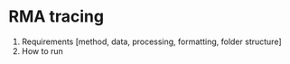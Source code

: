 # RMA tracing

1. Requirements [method, data, processing, formatting, folder structure]
2. How to run




